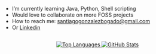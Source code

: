 - I’m currently learning Java, Python, Shell scripting
- Would love to collaborate on more FOSS projects
- How to reach me: santiagogonzalezbogado@gmail.com
- Or [Linkedin](https://www.linkedin.com/in/santiago-gonzalez-62557221b/)

<!-- [![GitHub stats](https://github-readme-stats.vercel.app/api?username=santigo-zero)](https://github.com/anuraghazra/github-readme-stats) -->
<!--  -->
<!-- [![Top Langs](https://github-readme-stats.vercel.app/api/top-langs/?username=santigo-zero&exclude_repo=Neovim)](https://github.com/anuraghazra/github-readme-stats) -->

</pre>
<h2></h2>
<p align="center">
    <a href="santigo-zero" target="_blank">
        <img alt="Top Languages"    src="https://github-readme-stats.vercel.app/api/top-langs/?bg_color=00000000&layout=compact&username=santigo-zero&exclude_repo=Neovim&hide_border=true&title_color=c9d1d9&text_color=c3c5cd"/>
        <img alt="GitHub Stats" src="https://github-readme-stats.vercel.app/api?bg_color=00000000&username=santigo-zero&show_icons=true&include_all_commits=true&count_private=true&hide=commits&hide_border=true&icon_color=4C566A&title_color=c9d1d9&text_color=c3c5cd"/>
    </a>
</p>
